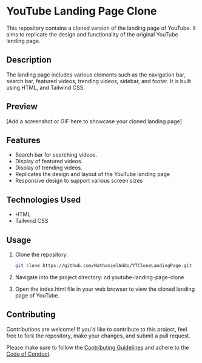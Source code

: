 # YouTube Landing Page Clone

This repository contains a cloned version of the landing page of YouTube. It aims to replicate the design and functionality of the original YouTube landing page.

## Description

The landing page includes various elements such as the navigation bar, search bar, featured videos, trending videos, sidebar, and footer. It is built using HTML, and Tailwind CSS.

## Preview

[Add a screenshot or GIF here to showcase your cloned landing page]

## Features

- Search bar for searching videos.
- Display of featured videos.
- Display of trending videos.
- Replicates the design and layout of the YouTube landing page
- Responsive design to support various screen sizes


## Technologies Used

- HTML
- Tailwind CSS

## Usage

1. Clone the repository:

   ```bash
   git clone https://github.com/NathanielAddo/YTCloneLandingPage.git
   
2. Navigate into the project directory:
   cd youtube-landing-page-clone

4. Open the index.html file in your web browser to view the cloned landing page of YouTube.

## Contributing
Contributions are welcome! If you'd like to contribute to this project, feel free to fork the repository, make your changes, and submit a pull request.

Please make sure to follow the [Contributing Guidelines](https://docs.github.com/en/communities/setting-up-your-project-for-healthy-contributions/setting-guidelines-for-repository-contributors) and adhere to the [Code of Conduct](https://docs.github.com/en/site-policy/github-terms/github-community-code-of-conduct).
